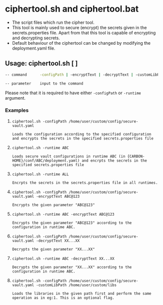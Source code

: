 # ciphertool.sh and ciphertool.bat

* The script files which run the cipher tool.
* This tool is mainly used to secure (encrypt) the secrets given in the secrets.properties file. Apart from that this tool is capable of encrypting and decrypting secrets.
* Default behaviour of the ciphertool can be changed by modifying the deployment.yaml file.

## Usage: ciphertool.sh [<command> <parameter>]

```bash
-- command      -configPath | -encryptText | -decryptText | -customLibPath | -runtime

-- parameter    input to the command
```

Please note that it is required to have either `-configPath` or `-runtime` argument.

### Examples

1. `ciphertool.sh -configPath /home/user/custom/config/secure-vault.yaml`
       
       Loads the configuration according to the specified configuration and encrypts the secrets in the specified secrets.properties file
       
2. `ciphertool.sh -runtime ABC`

       Loads secure vault configurations in runtime ABC (in {CARBON-HOME}/conf/ABC/deployment.yaml) and encrpts the secrets in the specified secrets.properties file

3. `ciphertool.sh -runtime ALL`

       Encrpts the secrets in the secrets.properties file in all runtimes.

4. `ciphertool.sh -configPath /home/user/custom/config/secure-vault.yaml -encryptText ABC@123`
       
       Encrypts the given parameter "ABC@123"
       
5. `ciphertool.sh -runtime ABC -encryptText ABC@123`
       
       Encrypts the given parameter "ABC@123" according to the configuration in runtime ABC.

6. `ciphertool.sh -configPath /home/user/custom/config/secure-vault.yaml -decryptText XX...XX`
       
       Decrypts the given parameter "XX...XX"
       
7. `ciphertool.sh -runtime ABC -decryptText XX...XX`
       
       Decrypts the given parameter "XX...XX" according to the configuration in runtime ABC.

8. `ciphertool.sh -configPath /home/user/custom/config/secure-vault.yaml -customLibPath /home/user/custom/libs`

       Loads the libraries in the given path first and perform the same operation as in eg:1. This is an optional flag.